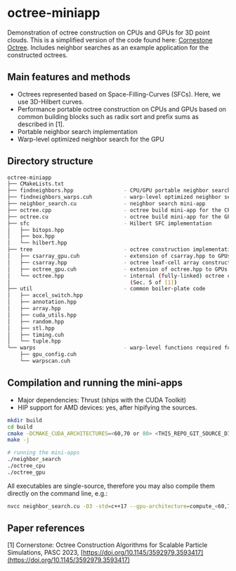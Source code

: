 # octree-miniapp

Demonstration of octree construction on CPUs and GPUs for 3D point clouds.
This is a simplified version of the code found here: [Cornestone Octree](https://github.com/sekelle/cornerstone-octree).
Includes neighbor searches as an example application for the constructed octrees.

## Main features and methods
* Octrees represented based on Space-Filling-Curves (SFCs). Here, we use 3D-Hilbert curves.
* Performance portable octree construction on CPUs and GPUs based on common building blocks such
as radix sort and prefix sums as described in [1].
* Portable neighbor search implementation
* Warp-level optimized neighbor search for the GPU


## Directory structure
```bash
octree-miniapp
├── CMakeLists.txt
├── findneighbors.hpp                - CPU/GPU portable neighbor search implementation
├── findneighbors_warps.cuh          - warp-level optimized neighbor search implementation
├── neighbor_search.cu               - neighbor search mini-app
├── octree.cpp                       - octree build mini-app for the CPU
├── octree.cu                        - octree build mini-app for the GPU
├── sfc                              - Hilbert SFC implementation
│   ├── bitops.hpp
│   ├── box.hpp
│   └── hilbert.hpp
├── tree                             - octree construction implementation
│   ├── csarray_gpu.cuh              - extension of csarray.hpp to GPUs
│   ├── csarray.hpp                  - octree leaf-cell array construction (Sec. 4 of [1])
│   ├── octree_gpu.cuh               - extension of octree.hpp to GPUs
│   └── octree.hpp                   - internal (fully-linked) octree construction on top of leaf-cells
│                                      (Sec. 5 of [1])
├── util                             - common boiler-plate code
│   ├── accel_switch.hpp
│   ├── annotation.hpp
│   ├── array.hpp
│   ├── cuda_utils.hpp
│   ├── random.hpp
│   ├── stl.hpp
│   ├── timing.cuh
│   └── tuple.hpp
└── warps                            - warp-level functions required for the warp-aware GPU neighbor search
    ├── gpu_config.cuh
    └── warpscan.cuh

```

## Compilation and running the mini-apps
* Major dependencies: Thrust (ships with the CUDA Toolkit)
* HIP support for AMD devices: yes, after hipifying the sources.

```bash
mkdir build
cd build
cmake -DCMAKE_CUDA_ARCHITECTURES=<60,70 or 80> <THIS_REPO_GIT_SOURCE_DIR>
make -j

# running the mini-apps
./neighbor_search
./octree_cpu
./octree_gpu
```
All executables are single-source, therefore you may also compile them directly on the command line, e.g.:
```bash
nvcc neighbor_search.cu -O3 -std=c++17 --gpu-architecture=compute_<60,70 or 80> neighbor_search.cu
```
## Paper references
[1] Cornerstone: Octree Construction Algorithms for Scalable Particle Simulations, PASC 2023, [https://doi.org/10.1145/3592979.3593417](https://doi.org/10.1145/3592979.3593417)
